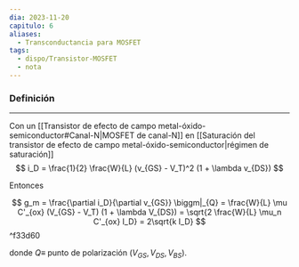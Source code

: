 ```yaml
---
dia: 2023-11-20
capitulo: 6
aliases:
  - Transconductancia para MOSFET
tags:
  - dispo/Transistor-MOSFET
  - nota
---
```

### Definición
---
Con un [[Transistor de efecto de campo metal-óxido-semiconductor#Canal-N|MOSFET de canal-N]] en [[Saturación del transistor de efecto de campo metal-óxido-semiconductor|régimen de saturación]] $$ i_D = \frac{1}{2} \frac{W}{L} (v_{GS} - V_T)^2 (1 + \lambda v_{DS}) $$

Entonces 

$$ g_m = \frac{\partial i_D}{\partial v_{GS}} \biggm|_{Q} = \frac{W}{L} \mu C'_{ox} (V_{GS} - V_T) (1 + \lambda V_{DS}) = \sqrt{2 \frac{W}{L} \mu_n C'_{ox} I_D} = 2\sqrt{k I_D} $$ ^f33d60

donde $Q \equiv$  punto de polarización  $(V_{GS}, V_{DS}, V_{BS})$.

